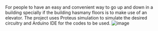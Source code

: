 For people to have an easy and convenient way to go up and down in a building specially if the building hasmany floors is to make use of an elevator.
The project uses Proteus simulation to simulate the desired circuitry and Arduino IDE for the codes to be used.
![image](https://user-images.githubusercontent.com/80136683/224229581-63bccb1f-3c98-42ea-97ab-59d3a846c2cf.png)
